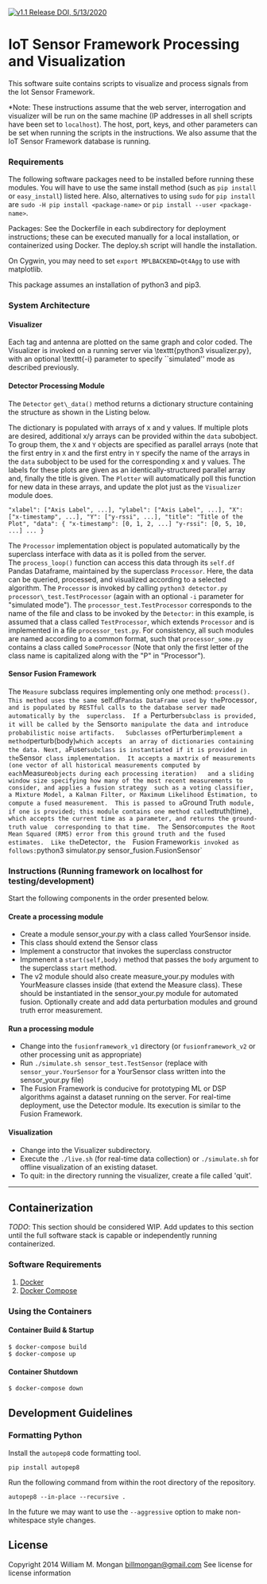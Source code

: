 [![v1.1 Release DOI, 5/13/2020](https://zenodo.org/badge/DOI/10.5281/zenodo.3786930.svg)](https://doi.org/10.5281/zenodo.3786930)

# IoT Sensor Framework Processing and Visualization

This software suite contains scripts to visualize and process signals from the Iot Sensor Framework.

*Note: These instructions assume that the web server, interrogation and
visualizer will be run on the same machine (IP addresses in all shell scripts
have been set to `localhost`).  The host, port, keys, and other parameters can be set when running the scripts in the instructions.  We also assume that the IoT Sensor Framework database is running.

### Requirements
The following software packages need to be installed before running these modules. 
You will have to use the same install method (such as
`pip install` or `easy_install`) listed here. Also, alternatives to using
`sudo` for `pip install` are  `sudo -H pip install <package-name>` or
`pip install --user <package-name>`.

Packages: 
See the Dockerfile in each subdirectory for deployment instructions; these can be executed manually for a local installation, or containerized using Docker.  The deploy.sh script will handle the installation.

On Cygwin, you may need to set `export MPLBACKEND=Qt4Agg` to use with matplotlib.

This package assumes an installation of python3 and pip3.

### System Architecture
#### Visualizer
Each tag and antenna 
are plotted on the same graph and color coded.  The Visualizer is invoked on a running 
server via \texttt{python3 visualizer.py}, with an optional \texttt{-i} parameter to 
specify ``simulated'' mode as described previously.

#### Detector Processing Module
The `Detector` `get\_data()` method
returns a dictionary structure containing the structure as shown
in the Listing below.

The dictionary is populated with arrays of x and y values.  If multiple plots are desired, 
additional x/y arrays can be provided within the `data` subobject.  To group them,
the `X` and `Y` objects are specified as parallel arrays (note that the first
entry in `X` and the first entry in `Y` specify the name of the arrays
in the `data` subobject to be used for the corresponding x and y values.  The 
labels for these plots are given as an identically-structured parallel array and, finally
the title is given.  The `Plotter` will automatically poll this function for 
new data in these arrays, and update the plot just as the `Visualizer` module does.

``
"xlabel": ["Axis Label", ...],
"ylabel": ["Axis Label", ...],
"X": ["x-timestamp", ...],
"Y": ["y-rssi", ...],
"title": "Title of the Plot",
"data": {
    "x-timestamp": [0, 1, 2, ...]
    "y-rssi": [0, 5, 10, ...]
    ...
}
``

The `Processor` implementation object is populated automatically by the 
superclass interface with data as it is polled from the server.  
The `process_loop()` function can access this data through its `self.df` 
Pandas Dataframe, maintained by the superclass `Processor`.  Here, the data can 
be queried, processed, and visualized according to a selected algorithm.  The 
`Processor` is invoked by calling 
`python3 detector.py processor\_test.TestProcessor` 
(again with an optional `-i` parameter 
for "simulated mode").  The `processor_test.TestProcessor` corresponds to the 
name of the file and class to be invoked by the `Detector`: in this example,
is assumed that a class called `TestProcessor`, which extends `Processor` and is 
implemented in a file `processor_test.py`.  For consistency, all such modules
are named according to a common format, such that
`processor_some.py` contains a class called `SomeProcessor` (Note that only the first letter of the class name is capitalized along with the "P" in "Processor").

#### Sensor Fusion Framework
The `Measure` subclass requires implementing only one method: `process().  
This method uses the same `self.df` Pandas DataFrame used by the `Processor`,
and is populated by RESTful calls to the database server made automatically by the 
superclass.  If a `Perturber` subclass is provided, it will be called by the 
`Sensor` to manipulate the data and introduce probabilistic noise artifacts.  
Subclasses of `Perturber` implement a method `perturb(body)` which accepts 
an array of dictionaries containing the data.
Next, a `Fuser` subclass is instantiated if it is provided in the `Sensor` 
class implementation.  It accepts a maxtrix of measurements (one vector of all historical measurements computed by each `Measure` objects during each processing iteration)  
and a sliding window size specifying how many of the most recent measurements to consider,
and applies a fusion strategy 
such as a voting classifier, a Mixture Model, a Kalman Filter, or Maximum Likelihood
Estimation, to compute a fused measurement.  This is passed to a `Ground Truth` 
module, if one is provided; this module contains one method called `truth(time)`, 
which accepts the current time as a parameter, and returns the ground-truth value 
corresponding to that time.  The `Sensor` computes the Root Mean Squared (RMS) error
from this ground truth and the fused estimates.  Like the `Detector`, the 
`Fusion Framework` is invoked as follows:
`python3 simulator.py sensor_fusion.FusionSensor`

### Instructions (Running framework on localhost for testing/development)
Start the following components in the order presented below.

#### Create a processing module
* Create a module sensor_your.py with a class called YourSensor inside.
* This class should extend the Sensor class
* Implement a constructor that invokes the superclass constructor
* Impmenent a `start(self,body)` method that passes the `body` argument to the superclass `start` method.
* The v2 module should also create measure_your.py modules with YourMeasure classes inside (that extend the Measure class).  These should be instantiated in the sensor_your.py module for automated fusion.  Optionally create and add data perturbation modules and ground truth error measurement.

#### Run a processing module
* Change into the `fusionframework_v1` directory (or `fusionframework_v2` or
other processing unit as appropriate)
* Run `./simulate.sh sensor_test.TestSensor` (replace with
`sensor_your.YourSensor` for a YourSensor class written into the sensor_your.py
file)
* The Fusion Framework is conducive for prototyping ML or DSP algorithms against a dataset running on the server.  For real-time deployment, use the Detector module.  Its execution is similar to the Fusion Framework.

#### Visualization
* Change into the Visualizer subdirectory.
* Execute the `./live.sh` (for real-time data collection) or `./simulate.sh` for offline visualization of an existing dataset.
* To quit: in the directory running the visualizer, create a file called 'quit'.

----

## Containerization
*TODO*: This section should be considered WIP. Add updates to this section until
the full software stack is capable or independently running containerized.

### Software Requirements
1. [Docker](https://www.docker.com/products/docker-engine)
2. [Docker Compose](https://docs.docker.com/compose/)

### Using the Containers
#### Container Build & Startup
```
$ docker-compose build
$ docker-compose up
```

#### Container Shutdown
```
$ docker-compose down
```

## Development Guidelines
### Formatting Python
Install the `autopep8` code formatting tool.
```
pip install autopep8
```
Run the following command from within the root directory of the repository.
```
autopep8 --in-place --recursive .
```
In the future we may want to use the `--aggressive` option to make
non-whitespace style changes.

## License
Copyright 2014 William M. Mongan
billmongan@gmail.com
See license for license information
